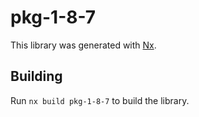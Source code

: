 # pkg-1-8-7

This library was generated with [Nx](https://nx.dev).

## Building

Run `nx build pkg-1-8-7` to build the library.
